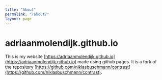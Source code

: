 ```yaml
---
title: "About"
permalink: "/about/"
layout: page
---
```


# adriaanmolendijk.github.io

This is my website [https://adriaanmolendijk.github.io](https://adriaanmolendijk.github.io) made using github pages. It is a fork of the repository [https://github.com/niklasbuschmann/contrast](https://github.com/niklasbuschmann/contrast).
